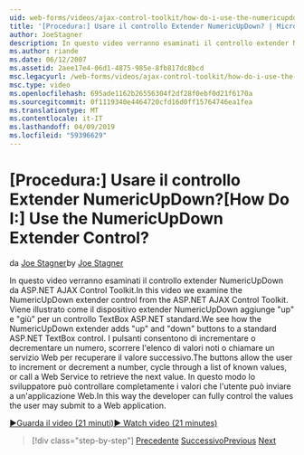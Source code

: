 ```yaml
---
uid: web-forms/videos/ajax-control-toolkit/how-do-i-use-the-numericupdown-extender-control
title: '[Procedura:] Usare il controllo Extender NumericUpDown? | Microsoft Docs'
author: JoeStagner
description: In questo video verranno esaminati il controllo extender NumericUpDown da ASP.NET AJAX Control Toolkit. Vediamo come il dispositivo extender NumericUpDown aggiunge 'su' e 'giù'...
ms.author: riande
ms.date: 06/12/2007
ms.assetid: 2aee17e4-06d1-4875-985e-8fb817dc8bcd
msc.legacyurl: /web-forms/videos/ajax-control-toolkit/how-do-i-use-the-numericupdown-extender-control
msc.type: video
ms.openlocfilehash: 695ade1162b26556304f2df28f0ebf0d21f6170a
ms.sourcegitcommit: 0f1119340e4464720cfd16d0ff15764746ea1fea
ms.translationtype: MT
ms.contentlocale: it-IT
ms.lasthandoff: 04/09/2019
ms.locfileid: "59396629"
---
```

# <a name="how-do-i-use-the-numericupdown-extender-control"></a><span data-ttu-id="06d75-105">[Procedura:] Usare il controllo Extender NumericUpDown?</span><span class="sxs-lookup"><span data-stu-id="06d75-105">[How Do I:] Use the NumericUpDown Extender Control?</span></span>

<span data-ttu-id="06d75-106">da [Joe Stagner](https://github.com/JoeStagner)</span><span class="sxs-lookup"><span data-stu-id="06d75-106">by [Joe Stagner](https://github.com/JoeStagner)</span></span>

<span data-ttu-id="06d75-107">In questo video verranno esaminati il controllo extender NumericUpDown da ASP.NET AJAX Control Toolkit.</span><span class="sxs-lookup"><span data-stu-id="06d75-107">In this video we examine the NumericUpDown extender control from the ASP.NET AJAX Control Toolkit.</span></span> <span data-ttu-id="06d75-108">Viene illustrato come il dispositivo extender NumericUpDown aggiunge "up" e "giù" per un controllo TextBox ASP.NET standard.</span><span class="sxs-lookup"><span data-stu-id="06d75-108">We see how the NumericUpDown extender adds "up" and "down" buttons to a standard ASP.NET TextBox control.</span></span> <span data-ttu-id="06d75-109">I pulsanti consentono di incrementare o decrementare un numero, scorrere l'elenco di valori noti o chiamare un servizio Web per recuperare il valore successivo.</span><span class="sxs-lookup"><span data-stu-id="06d75-109">The buttons allow the user to increment or decrement a number, cycle through a list of known values, or call a Web Service to retrieve the next value.</span></span> <span data-ttu-id="06d75-110">In questo modo lo sviluppatore può controllare completamente i valori che l'utente può inviare a un'applicazione Web.</span><span class="sxs-lookup"><span data-stu-id="06d75-110">In this way the developer can fully control the values the user may submit to a Web application.</span></span>

[<span data-ttu-id="06d75-111">&#9654;Guarda il video (21 minuti)</span><span class="sxs-lookup"><span data-stu-id="06d75-111">&#9654; Watch video (21 minutes)</span></span>](https://channel9.msdn.com/Blogs/ASP-NET-Site-Videos/how-do-i-use-the-numericupdown-extender-control)

> [!div class="step-by-step"]
> <span data-ttu-id="06d75-112">[Precedente](how-do-i-use-the-pagingbulletedlist-extender-control.md)
> [Successivo](how-do-i-use-the-aspnet-ajax-validatorcallout-extender.md)</span><span class="sxs-lookup"><span data-stu-id="06d75-112">[Previous](how-do-i-use-the-pagingbulletedlist-extender-control.md)
[Next](how-do-i-use-the-aspnet-ajax-validatorcallout-extender.md)</span></span>

